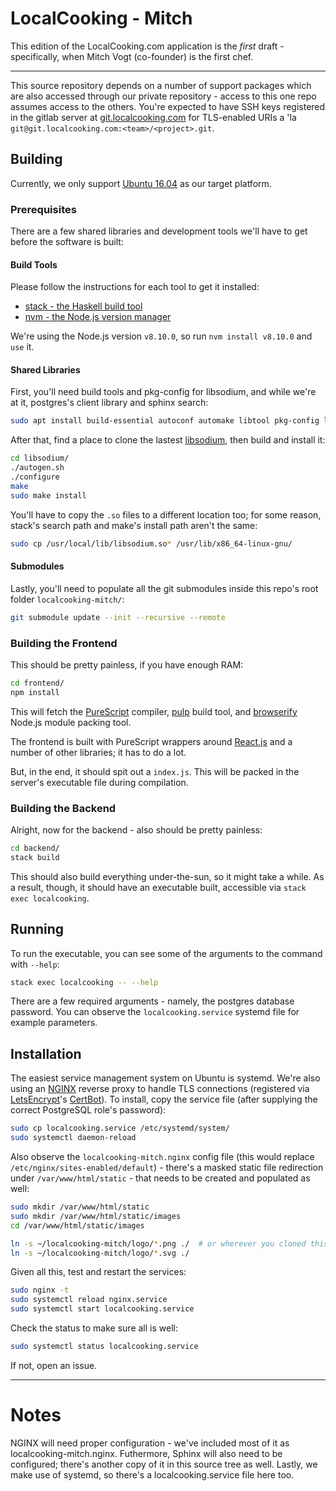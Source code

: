 # LocalCooking - Mitch

This edition of the LocalCooking.com application is the _first_ draft -
specifically, when Mitch Vogt (co-founder) is the first chef.

---------------


This source repository depends on a number of support packages which are
also accessed through our private repository - access to this one repo assumes
access to the others. You're expected to have SSH keys registered in the gitlab server
at [git.localcooking.com](https://git.localcooking.com) for TLS-enabled URIs a 'la
`git@git.localcooking.com:<team>/<project>.git`.


## Building

Currently, we only support [Ubuntu 16.04](https://ubuntu.org) as our target platform.

### Prerequisites

There are a few shared libraries and development tools we'll have to get before the
software is built:

#### Build Tools

Please follow the instructions for each tool to get it installed:

- [stack - the Haskell build tool](https://haskellstack.org)
- [nvm - the Node.js version manager](https://github.com/creationix/nvm)

We're using the Node.js version `v8.10.0`, so run `nvm install v8.10.0` and `use` it.

#### Shared Libraries

First, you'll need build tools and pkg-config for libsodium, and while we're at it, postgres's
client library and sphinx search:

```bash
sudo apt install build-essential autoconf automake libtool pkg-config libpq-dev sphinxsearch
```

After that, find a place to clone the lastest [libsodium](https://github.com/jedisct1/libsodium),
then build and install it:

```bash
cd libsodium/
./autogen.sh
./configure
make
sudo make install
```

You'll have to copy the `.so` files to a different location too; for some reason, stack's search
path and make's install path aren't the same:

```bash
sudo cp /usr/local/lib/libsodium.so* /usr/lib/x86_64-linux-gnu/
```

#### Submodules

Lastly, you'll need to populate all the git submodules inside this repo's root folder `localcooking-mitch/`:

```bash
git submodule update --init --recursive --remote
```

### Building the Frontend

This should be pretty painless, if you have enough RAM:

```bash
cd frontend/
npm install
```

This will fetch the [PureScript](https://purescript.org) compiler,
[pulp](https://github.com/purescript-contrib/pulp) build tool, and
[browserify](https://browserify.org) Node.js module packing tool.

The frontend is built with PureScript wrappers around [React.js](https://reactjs.org)
and a number of other libraries; it has to do a lot.

But, in the end, it should spit out a `index.js`. This will be
packed in the server's executable file during compilation.

### Building the Backend

Alright, now for the backend - also should be pretty painless:

```bash
cd backend/
stack build
```

This should also build everything under-the-sun, so it might take a while.
As a result, though, it should have an executable built, accessible via `stack exec localcooking`.


## Running

To run the executable, you can see some of the arguments to the command with `--help`:

```bash
stack exec localcooking -- --help
```

There are a few required arguments - namely, the postgres database password. You can observe
the `localcooking.service` systemd file for example parameters.


## Installation

The easiest service management system on Ubuntu is systemd. We're also using an [NGINX](https://nginx.com)
reverse proxy to handle TLS connections (registered via [LetsEncrypt](https://letsencrypt.org)'s [CertBot](https://certbot.eff.org)). To install, copy the service file (after supplying the correct PostgreSQL role's password):


```bash
sudo cp localcooking.service /etc/systemd/system/
sudo systemctl daemon-reload
```

Also observe the `localcooking-mitch.nginx` config file (this would replace `/etc/nginx/sites-enabled/default`) - there's a masked static file redirection under `/var/www/html/static` - that needs to be created and populated as well:

```bash
sudo mkdir /var/www/html/static
sudo mkdir /var/www/html/static/images
cd /var/www/html/static/images

ln -s ~/localcooking-mitch/logo/*.png ./  # or wherever you cloned this repo to
ln -s ~/localcooking-mitch/logo/*.svg ./
```

Given all this, test and restart the services:

```bash
sudo nginx -t
sudo systemctl reload nginx.service
sudo systemctl start localcooking.service
```

Check the status to make sure all is well:

```bash
sudo systemctl status localcooking.service
```

If not, open an issue.


--------------------------------------------------------------------


# Notes

NGINX will need proper configuration - we've included most of it as localcooking-mitch.nginx.
Futhermore, Sphinx will also need to be configured; there's another copy of it in this
source tree as well. Lastly, we make use of systemd, so there's a localcooking.service file
here too.
